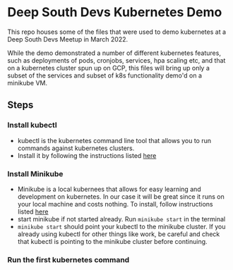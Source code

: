 # Deep South Devs Kubernetes Demo

This repo houses some of the files that were used to demo kubernetes at a Deep South Devs Meetup in March 2022. 

While the demo demonstrated a number of different kubernetes features, such as deployments of pods, cronjobs, services, hpa scaling etc, and that on a kubernetes cluster spun up on GCP, this files will bring up only a subset of the services and subset of k8s functionality demo'd on a minikube VM. 

## Steps
### Install kubectl 
- kubectl is the kubernetes command line tool that allows you to run commands against kubernetes clusters.
- Install it by following the instructions listed [here](https://kubernetes.io/docs/tasks/tools/)


### Install Minikube
- Minikube is a local kubernees that allows for easy learning and development on kubernetes. In our case it will be great since it runs on your local machine and costs nothing. To install, follow instructions listed [here](https://minikube.sigs.k8s.io/docs/start/)
- start minikube if not started already. Run `minikube start` in the terminal
- `minikube start` should point your kubectl to the minikube cluster. If you already using kubectl for other things like work, be careful and check that kubectl is pointing to the minikube cluster before continuing. 

### Run the first kubernetes command
